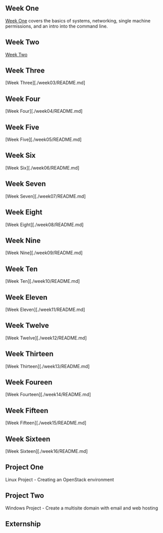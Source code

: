 ## Week One ##

[Week One](./week01/README.md) covers the basics of systems, networking, single machine permissions, and an intro into the command line.

## Week Two ##

[Week Two](./week02/README.md)

## Week Three ##

[Week Three][./week03/README.md]

## Week Four ##

[Week Four][./week04/README.md]

## Week Five ##

[Week Five][./week05/README.md]

## Week Six ##

[Week Six][./week06/README.md]

## Week Seven ##

[Week Seven][./week07/README.md]

## Week Eight ##

[Week Eight][./week08/README.md]

## Week Nine ##

[Week Nine][./week09/README.md]

## Week Ten ##

[Week Ten][./week10/README.md]

## Week Eleven ##

[Week Eleven][./week11/README.md]

## Week Twelve ##

[Week Twelve][./week12/README.md]

## Week Thirteen ##

[Week Thirteen][./week13/README.md]

## Week Foureen ##

[Week Fourteen][./week14/README.md]

## Week Fifteen ##

[Week Fifteen][./week15/README.md]

## Week Sixteen ##

[Week Sixteen][./week16/README.md]

## Project One ##

Linux Project - Creating an OpenStack environment

## Project Two ##

Windows Project - Create a multisite domain with email and web hosting

## Externship ##
